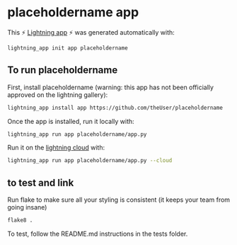 # placeholdername app

This ⚡ [Lightning app](https://lightning.ai/) ⚡ was generated automatically with:

```bash
lightning_app init app placeholdername
```

## To run placeholdername

First, install placeholdername (warning: this app has not been officially approved on the lightning gallery):

```bash
lightning_app install app https://github.com/theUser/placeholdername
```

Once the app is installed, run it locally with:

```bash
lightning_app run app placeholdername/app.py
```

Run it on the [lightning cloud](https://lightning.ai/) with:

```bash
lightning_app run app placeholdername/app.py --cloud
```

## to test and link

Run flake to make sure all your styling is consistent (it keeps your team from going insane)

```bash
flake8 .
```

To test, follow the README.md instructions in the tests folder.
